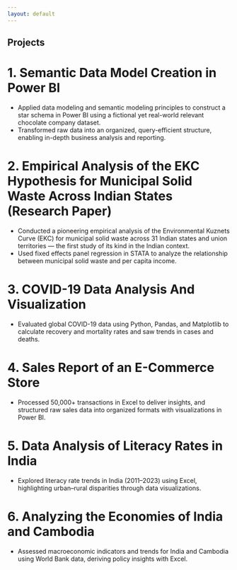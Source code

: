 ```yaml
---
layout: default
---
```


## Projects
# **1.** Semantic Data Model Creation in Power BI
- Applied data modeling and semantic modeling principles to construct a star schema in Power BI using a fictional yet real-world relevant chocolate company dataset.
- Transformed raw data into an organized, query-efficient structure, enabling in-depth business analysis and reporting.

# **2.** Empirical Analysis of the EKC Hypothesis for Municipal Solid Waste Across Indian States (Research Paper)
- Conducted a pioneering empirical analysis of the Environmental Kuznets Curve 
(EKC) for municipal solid waste across 31 Indian states and union territories — 
the first study of its kind in the Indian context.
- Used fixed effects panel regression in STATA to analyze the relationship 
between municipal solid waste and per capita income.
# **3.** COVID-19 Data Analysis And Visualization
- Evaluated global COVID-19 data using Python, Pandas, and Matplotlib to 
calculate recovery and mortality rates and saw trends in cases and deaths.
# **4.** Sales Report of an E-Commerce Store
- Processed 50,000+ transactions in Excel to deliver insights, and structured raw sales data into organized formats with visualizations in Power BI.
# **5.** Data Analysis of Literacy Rates in India
- Explored literacy rate trends in India (2011–2023) using Excel, highlighting urban–rural disparities through data visualizations.
# **6.** Analyzing the Economies of India and Cambodia
- Assessed macroeconomic indicators and trends for India and Cambodia using World Bank data, deriving policy insights with Excel.
